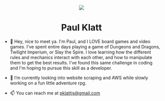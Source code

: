 <p align='center'>
  <img src='https://c.tenor.com/FUS7xXKtNFQAAAAj/top-hat-p5loadingscreen.gif' />
</p>
<h1 align='center' color='green'> Paul Klatt </h1>


- 👋 Hey, nice to meet ya.  I'm Paul, and I LOVE board games and video games.  I've spent entire days playing a game of Dungeons and Dragons, Twilight Imperium, 
or Slay the Spire.  I love learning how the different rules and mechanics interact with each other, and how to manipulate them to get the best results.
I've found this same challenge in coding and I'm hoping to pursue this skill as a developer.

- 🌱 I’m currently looking into website scraping and AWS while slowly working on a fun little adventure rpg.
- 📫 You can reach me at pklattjs@gmail.com
